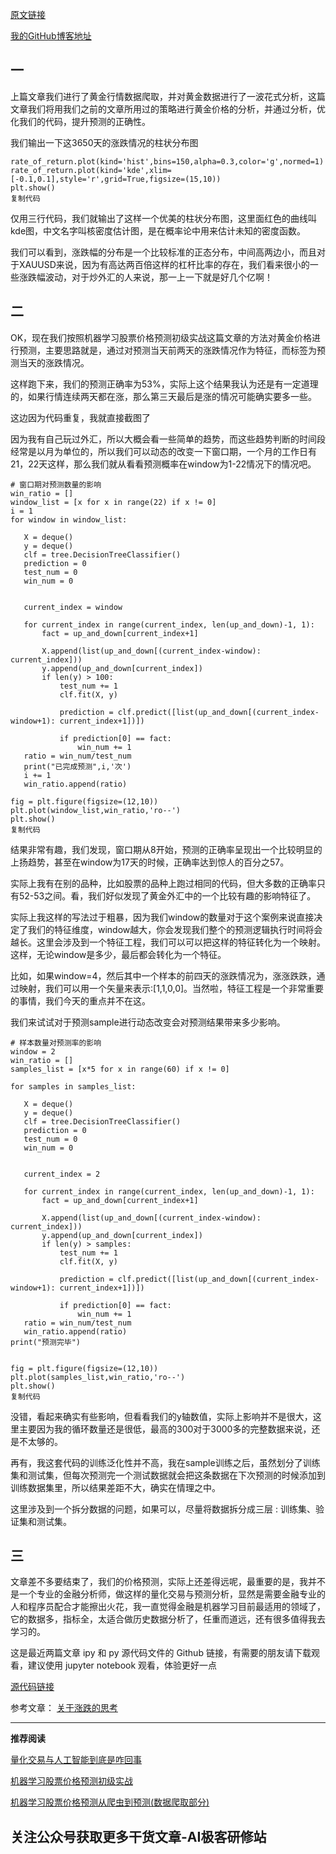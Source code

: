 [原文链接](https://mp.weixin.qq.com/s?__biz=MzUxNjM5MTEyMg==&mid=2247483993&idx=1&sn=ad66c091b43e3441fc9ac292453971cf&chksm=f9a96be4cedee2f212f8e50819e3273e77a904cc2b228143b63437994fccae26dc393d288564#rd)

[我的GitHub博客地址](https://github.com/WeaponZhi/AI_BLOG)

一
-

上篇文章我们进行了黄金行情数据爬取，并对黄金数据进行了一波花式分析，这篇文章我们将用我们之前的文章所用过的策略进行黄金价格的分析，并通过分析，优化我们的代码，提升预测的正确性。

我们输出一下这3650天的涨跌情况的柱状分布图

    rate_of_return.plot(kind='hist',bins=150,alpha=0.3,color='g',normed=1)
    rate_of_return.plot(kind='kde',xlim=[-0.1,0.1],style='r',grid=True,figsize=(15,10))
    plt.show()
    复制代码

仅用三行代码，我们就输出了这样一个优美的柱状分布图，这里面红色的曲线叫kde图，中文名字叫核密度估计图，是在概率论中用来估计未知的密度函数。

我们可以看到，涨跌幅的分布是一个比较标准的正态分布，中间高两边小，而且对于XAUUSD来说，因为有高达两百倍这样的杠杆比率的存在，我们看来很小的一些涨跌幅波动，对于炒外汇的人来说，那一上一下就是好几个亿啊！

二
-

OK，现在我们按照机器学习股票价格预测初级实战这篇文章的方法对黄金价格进行预测，主要思路就是，通过对预测当天前两天的涨跌情况作为特征，而标签为预测当天的涨跌情况。

这样跑下来，我们的预测正确率为53%，实际上这个结果我认为还是有一定道理的，如果行情连续两天都在涨，那么第三天最后是涨的情况可能确实要多一些。

这边因为代码重复，我就直接截图了

因为我有自己玩过外汇，所以大概会看一些简单的趋势，而这些趋势判断的时间段经常是以月为单位的，所以我们可以动态的改变一下窗口期，一个月的工作日有21，22天这样，那么我们就从看看预测概率在window为1-22情况下的情况吧。

    # 窗口期对预测数量的影响
    win_ratio = []
    window_list = [x for x in range(22) if x != 0]
    i = 1
    for window in window_list:
       
       X = deque()
       y = deque()
       clf = tree.DecisionTreeClassifier()
       prediction = 0
       test_num = 0
       win_num = 0
    
    
       current_index = window
       
       for current_index in range(current_index, len(up_and_down)-1, 1):
           fact = up_and_down[current_index+1]
           
           X.append(list(up_and_down[(current_index-window): current_index]))
           y.append(up_and_down[current_index])
           if len(y) > 100:
               test_num += 1
               clf.fit(X, y)
       
               prediction = clf.predict([list(up_and_down[(current_index-window+1): current_index+1])])
           
               if prediction[0] == fact:
                   win_num += 1
       ratio = win_num/test_num
       print("已完成预测",i,'次')
       i += 1
       win_ratio.append(ratio)
    
    fig = plt.figure(figsize=(12,10))
    plt.plot(window_list,win_ratio,'ro--')
    plt.show()
    复制代码

结果非常有趣，我们发现，窗口期从8开始，预测的正确率呈现出一个比较明显的上扬趋势，甚至在window为17天的时候，正确率达到惊人的百分之57。

实际上我有在别的品种，比如股票的品种上跑过相同的代码，但大多数的正确率只有52-53之间。看，我们好似发现了黄金外汇中的一个比较有趣的影响特征了。

实际上我这样的写法过于粗暴，因为我们window的数量对于这个案例来说直接决定了我们的特征维度，window越大，你会发现我们整个的预测逻辑执行时间将会越长。这里会涉及到一个特征工程，我们可以可以把这样的特征转化为一个映射。这样，无论window是多少，最后都会转化为一个特征。

比如，如果window=4，然后其中一个样本的前四天的涨跌情况为，涨涨跌跌，通过映射，我们可以用一个矢量来表示:\[1,1,0,0\]。当然啦，特征工程是一个非常重要的事情，我们今天的重点并不在这。

我们来试试对于预测sample进行动态改变会对预测结果带来多少影响。

    # 样本数量对预测率的影响
    window = 2
    win_ratio = []
    samples_list = [x*5 for x in range(60) if x != 0]
    
    for samples in samples_list:
       
       X = deque()
       y = deque()
       clf = tree.DecisionTreeClassifier()
       prediction = 0
       test_num = 0
       win_num = 0
    
    
       current_index = 2
    
       for current_index in range(current_index, len(up_and_down)-1, 1):
           fact = up_and_down[current_index+1]
           
           X.append(list(up_and_down[(current_index-window): current_index]))
           y.append(up_and_down[current_index])
           if len(y) > samples:
               test_num += 1
               clf.fit(X, y)
       
               prediction = clf.predict([list(up_and_down[(current_index-window+1): current_index+1])])
           
               if prediction[0] == fact:
                   win_num += 1
       ratio = win_num/test_num        
       win_ratio.append(ratio)
    print("预测完毕")
    
    
    fig = plt.figure(figsize=(12,10))
    plt.plot(samples_list,win_ratio,'ro--')
    plt.show()
    复制代码

没错，看起来确实有些影响，但看看我们的y轴数值，实际上影响并不是很大，这里主要因为我的循环数量还是很低，最高的300对于3000多的完整数据来说，还是不太够的。

再有，我这套代码的训练泛化性并不高，我在sample训练之后，虽然划分了训练集和测试集，但每次预测完一个测试数据就会把这条数据在下次预测的时候添加到训练数据集里，所以结果差距不大，确实在情理之中。

这里涉及到一个拆分数据的问题，如果可以，尽量将数据拆分成三层 : 训练集、验证集和测试集。

三
-

文章差不多要结束了，我们的价格预测，实际上还差得远呢，最重要的是，我并不是一个专业的金融分析师，做这样的量化交易与预测分析，显然是需要金融专业的人和程序员配合才能擦出火花，我一直觉得金融是机器学习目前最适用的领域了，它的数据多，指标全，太适合做历史数据分析了，任重而道远，还有很多值得我去学习的。

这是最近两篇文章 ipy 和 py 源代码文件的 Github 链接，有需要的朋友请下载观看，建议使用 jupyter notebook 观看，体验更好一点

[源代码链接](https://github.com/WeaponZhi/AI_BLOG)

参考文章： [关于涨跌的思考](https://www.ricequant.com/community/topic/103)

* * *

**推荐阅读**

[量化交易与人工智能到底是咋回事](https://mp.weixin.qq.com/s?__biz=MzUxNjM5MTEyMg==&mid=2247483976&idx=1&sn=0fbf73d957e26862a4fd3d088490c717&chksm=f9a96bf5cedee2e37844ffa54bba54fff6d4eb1a90c90db05e1b4b3e572837063ced1f0ca8cc&scene=21#wechat_redirect)

[机器学习股票价格预测初级实战](https://mp.weixin.qq.com/s?__biz=MzUxNjM5MTEyMg==&mid=2247483983&idx=1&sn=25c7782d0800b1f937bb32e02af1677b&chksm=f9a96bf2cedee2e4ac2af01c2c58419bff2eaf550af158f4eaa6c18f6ef0c917a6cc4229ae52#rd)

[机器学习股票价格预测从爬虫到预测(数据爬取部分)](https://mp.weixin.qq.com/s?__biz=MzUxNjM5MTEyMg==&mid=2247483993&idx=1&sn=ad66c091b43e3441fc9ac292453971cf&chksm=f9a96be4cedee2f212f8e50819e3273e77a904cc2b228143b63437994fccae26dc393d288564&scene=21#wechat_redirect)

**关注公众号获取更多干货文章-AI极客研修站**
-------------------------